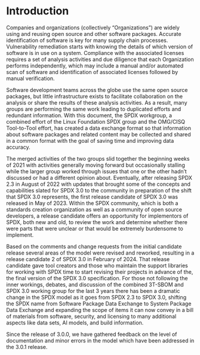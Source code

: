 # Introduction

Companies and organizations (collectively “Organizations”) are widely using and
reusing open source and other software packages. Accurate identification of
software is key for many supply chain processes. Vulnerability remediation
starts with knowing the details of which version of software is in use on a
system. Compliance with the associated licenses requires a set of analysis
activities and due diligence that each Organization performs independently,
which may include a manual and/or automated scan of software and identification
of associated licenses followed by manual verification.

Software development teams across the globe use the same open source packages,
but little infrastructure exists to facilitate collaboration on the analysis or
share the results of these analysis activities. As a result, many groups are
performing the same work leading to duplicated efforts and redundant
information. With this document, the SPDX workgroup, a combined effort of the
Linux Foundation SPDX group and the OMG/CISQ Tool-to-Tool effort, has created a
data exchange format so that information about software packages and related
content may be collected and shared in a common format with the goal of saving
time and improving data accuracy.

The merged activities of the two groups slid together the beginning weeks of
2021 with activities generally moving forward but occasionally stalling while
the larger group worked through issues that one or the other hadn’t discussed
or had a different opinion about. Eventually, after releasing SPDX 2.3 in
August of 2022 with updates that brought some of the concepts and capabilities
slated for SPDX 3.0 to the community in preparation of the shift that SPDX 3.0
represents, the first release candidate of SPDX 3.0 was released in May of
2023. Within the SPDX community, which is both a standards creation
organization as well as a community of open source developers, a release
candidate offers an opportunity for implementors of SPDX, both new and old, to
review the work and determine whether there were parts that were unclear or
that would be extremely burdensome to implement.

Based on the comments and change requests from the initial candidate release
several areas of the model were revised and reworked, resulting in a release
candidate 2 of SPDX 3.0 in February of 2024. That release candidate gave tool
creators and those who maintain the support libraries for working with SPDX
time to start revising their projects in advance of the, the final version of
the SPDX 3.0 specification. For those not following the inner workings,
debates, and discussion of the combined 3T-SBOM and SPDX 3.0 working group for
the last 3 years there has been a dramatic change in the SPDX model as it goes
from SPDX 2.3 to SPDX 3.0, shifting the SPDX name from Software Package Data
Exchange to System Package Data Exchange and expanding the scope of items it
can now convey in a bill of materials from software, security, and licensing to
many additional aspects like data sets, AI models, and build information.

Since the release of 3.0.0, we have gathered feedback on the level of
documentation and minor errors in the model which have been addressed in the
3.0.1 release.
